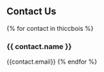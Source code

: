 Contact Us
----------


{% for contact in thiccbois %}
### {{ contact.name }}
{{contact.email}}
{% endfor %}